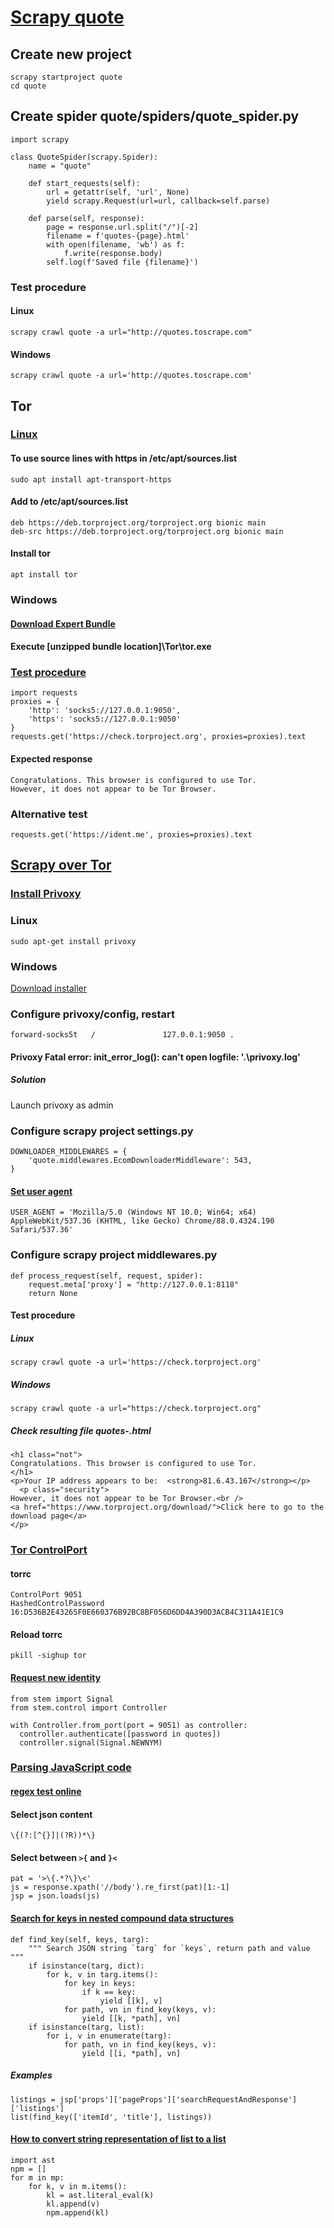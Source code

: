 # [Scrapy quote](https://docs.scrapy.org/en/latest/intro/tutorial.html)
## Create new project
    scrapy startproject quote
    cd quote
## Create spider quote/spiders/quote_spider.py
    import scrapy

    class QuoteSpider(scrapy.Spider):
        name = "quote"

        def start_requests(self):
            url = getattr(self, 'url', None)
            yield scrapy.Request(url=url, callback=self.parse)

        def parse(self, response):
            page = response.url.split("/")[-2]
            filename = f'quotes-{page}.html'
            with open(filename, 'wb') as f:
                f.write(response.body)
            self.log(f'Saved file {filename}')
### Test procedure
#### Linux
    scrapy crawl quote -a url="http://quotes.toscrape.com"
#### Windows
    scrapy crawl quote -a url='http://quotes.toscrape.com'
## Tor
### [Linux](https://2019.www.torproject.org/docs/debian.html.en)
#### To use source lines with https in /etc/apt/sources.list
    sudo apt install apt-transport-https
#### Add to /etc/apt/sources.list
    deb https://deb.torproject.org/torproject.org bionic main
    deb-src https://deb.torproject.org/torproject.org bionic main
#### Install tor
    apt install tor
### Windows
#### [Download Expert Bundle](http://expyuzz4wqqyqhjn.onion/download/tor/index.html)
#### Execute [unzipped bundle location]\Tor\tor.exe
###  [Test procedure](https://sylvaindurand.org/use-tor-with-python)
    import requests
    proxies = {
        'http': 'socks5://127.0.0.1:9050',
        'https': 'socks5://127.0.0.1:9050'
    }
    requests.get('https://check.torproject.org', proxies=proxies).text
#### Expected response
    Congratulations. This browser is configured to use Tor.
    However, it does not appear to be Tor Browser.
### Alternative test
    requests.get('https://ident.me', proxies=proxies).text
## [Scrapy over Tor](https://blog.michaelyin.info/scrapy-socket-proxy/)
### [Install Privoxy](https://www.privoxy.org/)
### Linux
    sudo apt-get install privoxy
### Windows
[Download installer](https://www.privoxy.org/sf-download-mirror/)
### Configure privoxy/config, restart
    forward-socks5t   /               127.0.0.1:9050 .
#### Privoxy Fatal error: init_error_log(): can't open logfile: '.\privoxy.log'
##### Solution
Launch privoxy as admin
### Configure scrapy project settings.py
    DOWNLOADER_MIDDLEWARES = {
        'quote.middlewares.EcomDownloaderMiddleware': 543,
    }
#### [Set user agent](https://docs.scrapy.org/en/latest/topics/settings.html#std-setting-USER_AGENT)
    USER_AGENT = 'Mozilla/5.0 (Windows NT 10.0; Win64; x64) AppleWebKit/537.36 (KHTML, like Gecko) Chrome/88.0.4324.190 Safari/537.36'
### Configure scrapy project middlewares.py
    def process_request(self, request, spider):
        request.meta['proxy'] = "http://127.0.0.1:8118"
        return None
#### Test procedure
##### Linux
    scrapy crawl quote -a url='https://check.torproject.org'
##### Windows
    scrapy crawl quote -a url="https://check.torproject.org"
##### Check resulting file quotes-.html
    <h1 class="not">
	Congratulations. This browser is configured to use Tor.
    </h1>
    <p>Your IP address appears to be:  <strong>81.6.43.167</strong></p>
      <p class="security">
	However, it does not appear to be Tor Browser.<br />
	<a href="https://www.torproject.org/download/">Click here to go to the download page</a>
    </p>
### [Tor ControlPort](https://stem.torproject.org/tutorials/the_little_relay_that_could.html)
#### torrc
    ControlPort 9051
    HashedControlPassword 16:D536B2E43265F0E660376B92BC8BF056D6DD4A390D3ACB4C311A41E1C9
#### Reload torrc
    pkill -sighup tor
#### [Request new identity](https://stem.torproject.org/faq.html#how-do-i-request-a-new-identity-from-tor)
    from stem import Signal
    from stem.control import Controller

    with Controller.from_port(port = 9051) as controller:
      controller.authenticate([password in quotes])
      controller.signal(Signal.NEWNYM)
### [Parsing JavaScript code](https://docs.scrapy.org/en/latest/topics/dynamic-content.html?highlight=re_first#parsing-javascript-code)
#### [regex test online](https://regex101.com)
#### Select json content
    \{(?:[^{}]|(?R))*\}
#### Select between `>{` and `}<`
    pat = '>\{.*?\}\<'
    js = response.xpath('//body').re_first(pat)[1:-1]
    jsp = json.loads(js)
####   [Search for keys in nested compound data structures](https://stackoverflow.com/questions/9807634/find-all-occurrences-of-a-key-in-nested-dictionaries-and-lists)
    def find_key(self, keys, targ):
        """ Search JSON string `targ` for `keys`, return path and value """
        if isinstance(targ, dict):
            for k, v in targ.items():
                for key in keys:
                    if k == key:
                        yield [[k], v]
                for path, vn in find_key(keys, v):
                    yield [[k, *path], vn]
        if isinstance(targ, list):
            for i, v in enumerate(targ):
                for path, vn in find_key(keys, v):
                    yield [[i, *path], vn]
##### Examples
    listings = jsp['props']['pageProps']['searchRequestAndResponse']['listings']
    list(find_key(['itemId', 'title'], listings))
#### [How to convert string representation of list to a list](https://stackoverflow.com/questions/1894269/how-to-convert-string-representation-of-list-to-a-list)

    import ast
    npm = []
    for m in mp:
        for k, v in m.items():
            kl = ast.literal_eval(k)
            kl.append(v)
            npm.append(kl)

